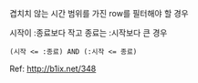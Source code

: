 겹치치 않는 시간 범위를 가진 row를 필터해야 할 경우

시작이 :종료보다 작고 종료는 :시작보다 큰 경우

`(시작 <= :종료) AND (:시작 <= 종료)`

Ref: http://b1ix.net/348

